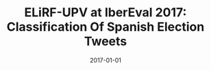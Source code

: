 ---
title: "ELiRF-UPV at IberEval 2017: Classification Of Spanish Election Tweets"
collection: publications
venue: "CEUR"
date: 2017-01-01
citation: 'José Ángel González Barba; Ferran Pla Santamaría; Lluis Felip Hurtado Oliver. ELiRF-UPV at IberEval 2017: Classification Of Spanish Election Tweets. "Proceedings of the Second Workshop on Evaluation of Human Language Technologies for Iberian Languages (IberEval 2017)". pp. 55 - 60. CEUR Workshop Proceedings'
---